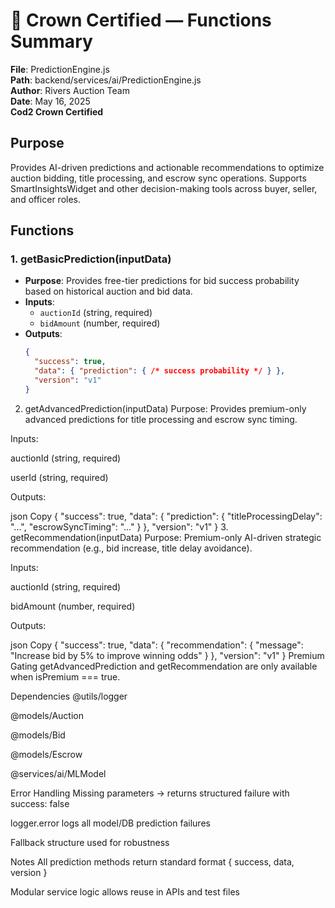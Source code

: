 # 👑 Crown Certified — Functions Summary  
**File**: PredictionEngine.js  
**Path**: backend/services/ai/PredictionEngine.js  
**Author**: Rivers Auction Team  
**Date**: May 16, 2025  
**Cod2 Crown Certified**  

## Purpose  
Provides AI-driven predictions and actionable recommendations to optimize auction bidding, title processing, and escrow sync operations. Supports SmartInsightsWidget and other decision-making tools across buyer, seller, and officer roles.

## Functions

### 1. getBasicPrediction(inputData)
- **Purpose**: Provides free-tier predictions for bid success probability based on historical auction and bid data.
- **Inputs**:
  - `auctionId` (string, required)
  - `bidAmount` (number, required)
- **Outputs**:
  ```json
  {
    "success": true,
    "data": { "prediction": { /* success probability */ } },
    "version": "v1"
  }
2. getAdvancedPrediction(inputData)
Purpose: Provides premium-only advanced predictions for title processing and escrow sync timing.

Inputs:

auctionId (string, required)

userId (string, required)

Outputs:

json
Copy
{
  "success": true,
  "data": {
    "prediction": {
      "titleProcessingDelay": "...",
      "escrowSyncTiming": "..."
    }
  },
  "version": "v1"
}
3. getRecommendation(inputData)
Purpose: Premium-only AI-driven strategic recommendation (e.g., bid increase, title delay avoidance).

Inputs:

auctionId (string, required)

bidAmount (number, required)

Outputs:

json
Copy
{
  "success": true,
  "data": {
    "recommendation": {
      "message": "Increase bid by 5% to improve winning odds"
    }
  },
  "version": "v1"
}
Premium Gating
getAdvancedPrediction and getRecommendation are only available when isPremium === true.

Dependencies
@utils/logger

@models/Auction

@models/Bid

@models/Escrow

@services/ai/MLModel

Error Handling
Missing parameters → returns structured failure with success: false

logger.error logs all model/DB prediction failures

Fallback structure used for robustness

Notes
All prediction methods return standard format { success, data, version }

Modular service logic allows reuse in APIs and test files